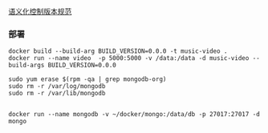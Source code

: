 ###
[语义化控制版本规范](https://semver.org/lang/zh-CN/)
### 部署

```shell script
docker build --build-arg BUILD_VERSION=0.0.0 -t music-video .
docker run --name video  -p 5000:5000 -v /data:/data -d music-video --build-args BUILD_VERSION=0.0.0

sudo yum erase $(rpm -qa | grep mongodb-org)
sudo rm -r /var/log/mongodb
sudo rm -r /var/lib/mongodb


docker run --name mongodb -v ~/docker/mongo:/data/db -p 27017:27017 -d mongo

```
